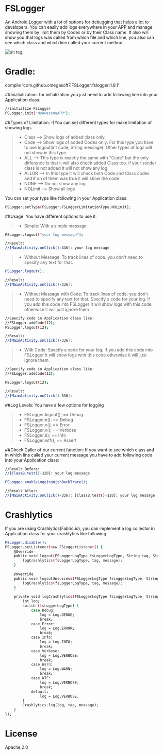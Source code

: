 
# FSLogger

An Android Logger with a lot of options for debugging that helps a lot to developers.
You can easily add logs everywhere in your APP and manage showing them by limit them by Codes or by their Class name. It also will show you that logs was called from which file and which line, you also can see which class and which line called your current method.


![alt tag](https://github.com/omegasoft7/FSLogger/blob/master/logger.png)


# Gradle:

compile 'com.github.omegasoft7.FSLogger:fslogger:1.9.1'


##Iniatialization:
for initialization you just need to add following line into your Application class.

```sh
//initialize FSLogger
FSLogger.init("MyAwesomeAPP");
```

##Types of Limitation:
-)You can set different types for make limitation of showing logs.
>- Class --> Show logs of added class only.
>- Code --> Show logs of added Codes only. For this type you have to use logout(int code, String message). Other types of logs will not show in this type.
>- ALL --> This type is exactly the same with "Code" but the only difference is that it will also check added Class too. If your sender class is not added it will not show any log.
>- ALLOR --> In this type it will check both Code and Class codes and if on of them was true it will show the code
>- NONE --> Do not show any log
>- NOLimit --> Show all logs

You can set your type like following in your Application class:
```sh
FSLogger.setType(FSLogger.FSLoggerLimitationType.NOLimit);
```

##Usage:
You have different options to use it.
>- Simple: With a simple message

```sh
FSLogger.logout("your log message");

//Result:
//[MainActivity.onClick()-336]: your log message
```

>- Without Message: To track lines of code. you don't need to specify any text for that.

```sh
FSLogger.logout();

//Result:
//[MainActivity.onClick()-336]:
```

>- Without Message with Code: To track lines of code. you don't need to specify any text for that. Specify a code for your log. If you add this code into FSLogger it will show logs with this code otherwise it will just ignore them

```sh
//Specify code in Application class like:
//FSLogger.addCode(12);
FSLogger.logout(12);

//Result:
//[MainActivity.onClick()-336]:
```

>- With Code: Specify a code for your log. If you add this code into FSLogger it will show logs with this code otherwise it will just ignore them.

```sh
//Specify code in Application class like:
//FSLogger.addCode(12);

FSLogger.logout(12);

//Result:
//[MainActivity.onClick()-336]:
```


##Log Levels:
You have a few options for logging
>- FSLogger.logout();  ==  Debug
>- FSLogger.d();  ==  Debug
>- FSLogger.e();  ==  Error
>- FSLogger.v();  ==  Verbose
>- FSLogger.i();  ==  Info
>- FSLogger.wtf();  ==  Assert



##Check Caller of our current function:
If you want to see which class and in which line called your current message you have to add following code into your Application class:

```sh
//Result Before:
//[ClassB.test()-120]: your log message

FSLogger.enableLoggingWithBackTrace();

//Result After:
//[MainActivity.onClick()-336]: [ClassB.test()-120]: your log message
```

# Crashlytics
If you are using Crashlytics(Fabric.io), you can implement a log collector in Application class for your crashlytics like following:

```sh
FSLogger.disable();
FSLogger.setListener(new FSLoggerListener() {
    @Override
    public void logout(FSLoggerLogType fsLoggerLogType, String tag, String message) {
        logCrashlytics(fsLoggerLogType, tag, message);
    }
    
    @Override
    public void logoutUnsuccess(FSLoggerLogType fsLoggerLogType, String tag, String message) {
        logCrashlytics(fsLoggerLogType, tag, message);
    }
    
    private void logCrashlytics(FSLoggerLogType fsLoggerLogType, String tag, String message) {
        int log;
        switch (fsLoggerLogType) {
            case Debug:
                log = Log.DEBUG;
                break;
            case Error:
                log = Log.ERROR;
                break;
            case Info:
                log = Log.INFO;
                break;
            case Verbose:
                log = Log.VERBOSE;
                break;
            case Warn:
                log = Log.WARN;
                break;
            case WTF:
                log = Log.VERBOSE;
                break;
            default:
                log = Log.VERBOSE;
        }
        Crashlytics.log(log, tag, message);
    }
});
```

# License
Apache 2.0
